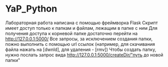 # YaP_Python
Лабораторная работа написана с помощью фреймворка Flask
Скрипт имеет доступ только к папкам и файлам, лежащим в папке с ним
Для получения доступа к корневой папке достаточно перейти на http://127.0.0.1:5000/
Все запросы, за исключением создания папки, пожно выполнить с помощью url ссылок (например, для скачивания файла нажать на [dwnld], для удаления - [rmv])
Чтобы создать папку, нужно послать запрос вида http://127.0.0.1:5000/createDir/"путь до новой папки"
